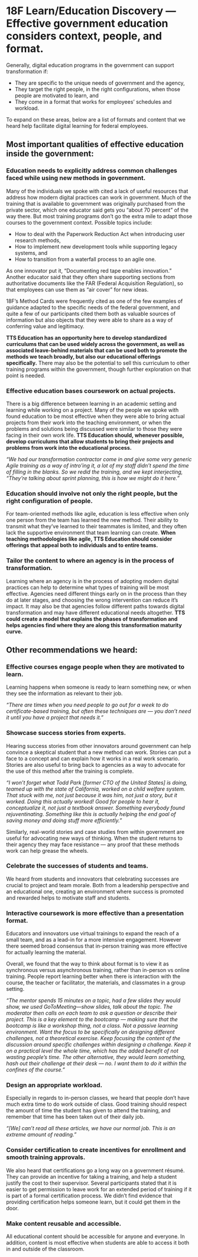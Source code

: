 # 18F Learn/Education Discovery — Effective government education considers context, people, and format.

Generally, digital education programs in the government can support transformation if:

- They are specific to the unique needs of government and the agency,
- They target the right people, in the right configurations, when those people are motivated to learn, and 
- They come in a format that works for employees’ schedules and workload. 

To expand on these areas, below are a list of formats and content that we heard help facilitate digital learning for federal employees.

## Most important qualities of effective education inside the government:

### Education needs to explicitly address common challenges faced while using new methods in government.

Many of the individuals we spoke with cited a lack of useful resources that address how modern digital practices can work in government. Much of the training that is available to government was originally purchased from the private sector, which one educator said gets you “about 70 percent” of the way there. But most training programs don’t go the extra mile to adapt those courses to the government context. 
Possible topics include: 

- How to deal with the Paperwork Reduction Act when introducing user research methods, 
- How to implement new development tools while supporting legacy systems, and 
- How to transition from a waterfall process to an agile one. 

As one innovator put it, “Documenting red tape enables innovation.” Another educator said that they often share supporting sections from authoritative documents like the FAR (Federal Acquisition Regulation), so that employees can use them as “air cover” for new ideas.

18F’s Method Cards were frequently cited as one of the few examples of guidance  adapted to the specific needs of the federal government, and quite a few of our participants cited them both as valuable sources of information but also objects that they were able to share as a way of conferring value and legitimacy.

**TTS Education has an opportunity here to develop standardized curriculums that can be used widely across the government, as well as associated leave-behind materials that can be used both to promote the methods we teach broadly, but also our educational offerings specifically.** There may also be the potential to sell this curriculum to other training programs within the government, though further exploration on that point is needed.

### Effective education bases coursework on actual projects.

There is a big difference between learning in an academic setting and learning while working on a project. Many of the people we spoke with found education to be most effective when they were able to bring actual projects from their work into the teaching environment, or when the problems and solutions being discussed were similar to those they were facing in their own work life. **TTS Education should, whenever possible, develop curriculums that allow students to bring their projects and problems from work into the educational process.**

_“We had our transformation contractor come in and give some very generic Agile training as a way of intro’ing it, a lot of my staff didn’t spend the time of filling in the blanks. So we redid the training, and we kept interjecting, “They’re talking about sprint planning, this is how we might do it here.”_

### Education should involve not only the right people, but the right configuration of people.

For team-oriented methods like agile, education is less effective when only one person from the team has learned the new method. Their ability to transmit what they’ve learned to their teammates is limited, and they often lack the supportive environment that team learning can create. **When teaching methodologies like agile, TTS Education should consider offerings that appeal both to individuals and to entire teams.**

### Tailor the content to where an agency is in the process of transformation.

Learning where an agency is in the process of adopting modern digital practices can help to determine what types of training will be most effective. Agencies need different things early on in the process than they do at later stages, and choosing the wrong intervention can reduce it’s impact. It may also be that agencies follow different paths towards digital transformation and may have different educational needs altogether. **TTS could create a model that explains the phases of transformation and helps agencies find where they are along this transformation maturity curve.**

## Other recommendations we heard:

### Effective courses engage people when they are motivated to learn.

Learning happens when someone is ready to learn something new, or when they see the information as relevant to their job. 

_“There are times when you need people to go out for a week to do certificate-based training, but often these techniques are — you don’t need it until you have a project that needs it.”_

### Showcase success stories from experts.

Hearing success stories from other innovators around government can help convince a skeptical student that a new method can work. Stories can put a face to a concept and can explain how it works in a real work scenario. Stories are also useful to bring back to agencies as a way to advocate for the use of this method after the training is complete.

_“I won’t forget what Todd Park [former CTO of the United States] is doing, teamed up with the state of California, worked on a child welfare system. That stuck with me, not just because it was him, not just a story, but it worked. Doing this actually worked! Good for people to hear it, conceptualize it, not just a textbook answer. Something everybody found rejuventinating. Something like this is actually helping the end goal of saving money and doing stuff more efficiently.”_

Similarly, real-world stories and case studies from within government are useful for advocating new ways of thinking. When the student returns to their agency they may face resistance — any proof that these methods work can help grease the wheels. 

### Celebrate the successes of students and teams.

We heard from students and innovators that celebrating successes are crucial to project and team morale. Both from a leadership perspective and an educational one, creating an environment where success is promoted and rewarded helps to motivate staff and students.

### Interactive coursework is more effective than a presentation format. 

Educators and innovators use virtual trainings to expand the reach of a small team, and as a lead-in for a more intensive engagement. However there seemed broad consensus that in-person training was more effective for actually learning the material. 

Overall, we found that the way to think about format is to view it as synchronous versus asynchronous training, rather than in-person vs online training. People report learning better when there is interaction with the course, the teacher or facilitator, the materials, and classmates in a group setting. 

_“The mentor spends 15 minutes on a topic, had a few slides they would show, we used GoToMeeting—show slides, talk about the topic. The moderator then calls on each team to ask a question or describe their project. This is a key element to the bootcamp — making sure that the bootcamp is like a workshop thing, not a class. Not a passive learning environment. Want the focus to be specifically on designing different challenges, not a theoretical exercise. Keep focusing the content of the discussion around specific challenges within designing a challenge. Keep it on a practical level the whole time, which has the added benefit of not wasting people’s time. The other alternative, they would learn something, hash out their challenge at their desk — no. I want them to do it within the confines of the course.”_

### Design an appropriate workload.

Especially in regards to in-person classes, we heard that people don’t have much extra time to do work outside of class. Good training should respect the amount of time the student has given to attend the training, and remember that time has been taken out of their daily job.

_“[We] can’t read all these articles, we have our normal job. This is an extreme amount of reading.”_

### Consider certification to create incentives for enrollment and smooth training approvals.

We also heard that certifications go a long way on a government résumé. They can provide an incentive for taking a training, and help a student justify the cost to their supervisor. Several participants stated that it is easier to get permission to leave work for an extended period of training if it is part of a formal certification process. We didn’t find evidence that providing certification helps someone learn, but it could get them in the door. 

### Make content reusable and accessible.

All educational content should be accessible for anyone and everyone. In addition, content is most effective when students are able to access it both in and outside of the classroom.
